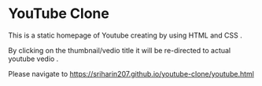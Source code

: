 # YouTube Clone

This is a static homepage of Youtube creating by using HTML and CSS .

By clicking on the thumbnail/vedio title it will be re-directed to actual youtube vedio .

Please navigate to https://sriharin207.github.io/youtube-clone/youtube.html
